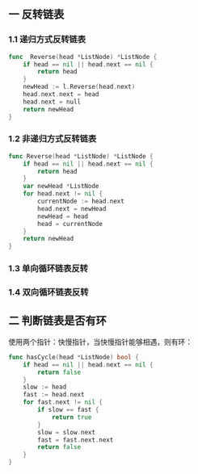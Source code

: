 ## 一 反转链表

### 1.1 递归方式反转链表

```go
func  Reverse(head *ListNode) *ListNode {
    if head == nil || head.next == nil {
        return head
    }
    newHead := l.Reverse(head.next)
    head.next.next = head
    head.next = null
    return newHead
}
```

### 1.2 非递归方式反转链表
```go
func Reverse(head *ListNode) *ListNode {
    if head == nil || head.next == nil {
        return head
    }
    var newHead *ListNode
    for head.next != nil {
        currentNode := head.next
        head.next = newHead
        newHead = head
        head = currentNode
    }
    return newHead
}
```

### 1.3 单向循环链表反转


### 1.4 双向循环链表反转


## 二  判断链表是否有环

使用两个指针：快慢指针，当快慢指针能够相遇，则有环：
```go
func hasCycle(head *ListNode) bool {
    if head == nil || head.next == nil {
        return false
    }
    slow := head
    fast := head.next
    for fast.next != nil {
        if slow == fast {
            return true
        }
        slow = slow.next
        fast = fast.next.next
        return false
    }
}
```

